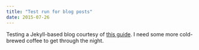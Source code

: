 ```yaml
---
title: "Test run for blog posts"
date: 2015-07-26
---
```


Testing a Jekyll-based blog courtesy of [this guide](http://jmcglone.com/guides/github-pages/). I need some more cold-brewed coffee to get through the night.